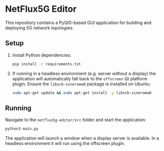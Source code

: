 # NetFlux5G Editor

This repository contains a PyQt5-based GUI application for building and deploying 5G network topologies.

## Setup

1. Install Python dependencies:
   ```bash
   pip install -r requirements.txt
   ```

2. If running in a headless environment (e.g. server without a display) the application will automatically fall back to the `offscreen` Qt platform plugin. Ensure the `libxcb-xinerama0` package is installed on Ubuntu:
   ```bash
   sudo apt-get update && sudo apt-get install -y libxcb-xinerama0
   ```

## Running

Navigate to the `netflux5g-editor/src` folder and start the application:

```bash
python3 main.py
```

The application will launch a window when a display server is available. In a headless environment it will run using the offscreen plugin.
